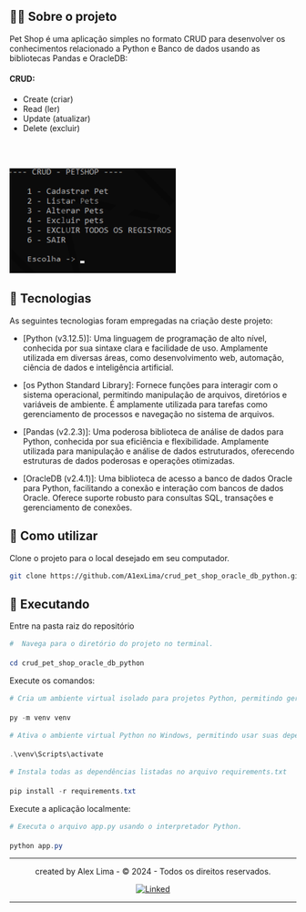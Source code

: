 ## 👨‍💻 Sobre o projeto

Pet Shop é uma aplicação simples no formato CRUD para desenvolver os conhecimentos relacionado a Python e Banco de dados usando as bibliotecas Pandas e OracleDB:

#### CRUD:

* Create (criar)
* Read (ler)
* Update (atualizar)
* Delete (excluir)
<br>

<br>

![alt text](/public/image.png)

## 📄 Tecnologias

As seguintes tecnologias foram empregadas na criação deste projeto:

* [Python (v3.12.5)]: Uma linguagem de programação de alto nível, conhecida por sua sintaxe clara e facilidade de uso. Amplamente utilizada em diversas áreas, como desenvolvimento web, automação, ciência de dados e inteligência artificial.

* [os Python Standard Library]: Fornece funções para interagir com o sistema operacional, permitindo manipulação de arquivos, diretórios e variáveis de ambiente. É amplamente utilizada para tarefas como gerenciamento de processos e navegação no sistema de arquivos.

* [Pandas (v2.2.3)]: Uma poderosa biblioteca de análise de dados para Python, conhecida por sua eficiência e flexibilidade. Amplamente utilizada para manipulação e análise de dados estruturados, oferecendo estruturas de dados poderosas e operações otimizadas.

* [OracleDB (v2.4.1)]: Uma biblioteca de acesso a banco de dados Oracle para Python, facilitando a conexão e interação com bancos de dados Oracle. Oferece suporte robusto para consultas SQL, transações e gerenciamento de conexões.

## 🚀 Como utilizar

Clone o projeto para o local desejado em seu computador.

```bash
git clone https://github.com/A1exLima/crud_pet_shop_oracle_db_python.git
```

## 🚧 Executando

Entre na pasta raiz do repositório

```PowerShell
#  Navega para o diretório do projeto no terminal.

cd crud_pet_shop_oracle_db_python
```

Execute os comandos:

```PowerShell
# Cria um ambiente virtual isolado para projetos Python, permitindo gerenciar dependências separadamente.

py -m venv venv
```

```PowerShell
# Ativa o ambiente virtual Python no Windows, permitindo usar suas dependências isoladas.

.\venv\Scripts\activate
```

```PowerShell
# Instala todas as dependências listadas no arquivo requirements.txt

pip install -r requirements.txt
```

Execute a aplicação localmente:

```PowerShell
# Executa o arquivo app.py usando o interpretador Python.

python app.py
```

___

<p align="center"> created by Alex Lima  - © 2024 - Todos os direitos reservados.<p align="center">
 <a href="https://www.linkedin.com/in/a1exlima/" target="_blank"><img src="https://static.licdn.com/sc/h/5bukxbhy9xsil5mb7c2wulfbx" height="25" width="25" alt="Linked" />
</p></p>

___
